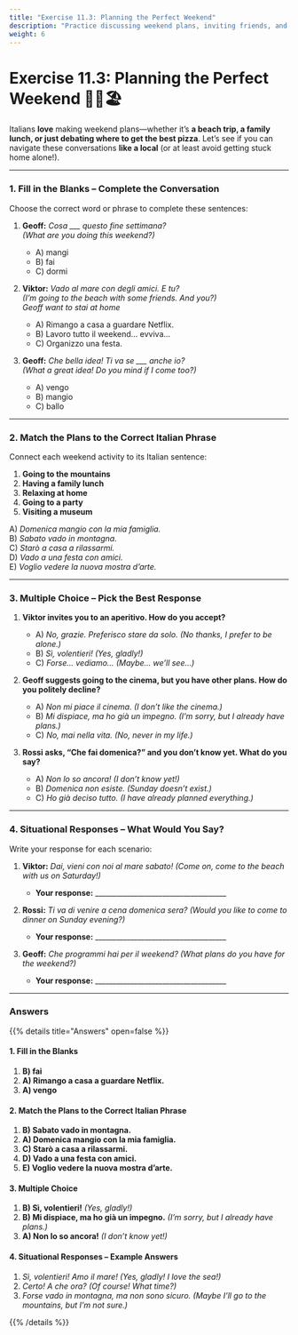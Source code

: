 ```yaml
---
title: "Exercise 11.3: Planning the Perfect Weekend"
description: "Practice discussing weekend plans, inviting friends, and responding like a true Italian!"
weight: 6
---
```


# Exercise 11.3: Planning the Perfect Weekend 🎉🍕🏖️  

Italians **love** making weekend plans—whether it’s **a beach trip, a family lunch, or just debating where to get the best pizza**. Let’s see if you can navigate these conversations **like a local** (or at least avoid getting stuck home alone!).

---

### 1. Fill in the Blanks – Complete the Conversation  

Choose the correct word or phrase to complete these sentences:

1. **Geoff:** *Cosa ___ questo fine settimana?*  
   *(What are you doing this weekend?)*  
   - A) mangi  
   - B) fai  
   - C) dormi  

2. **Viktor:** *Vado al mare con degli amici. E tu?*  
   *(I’m going to the beach with some friends. And you?)*  
   *Geoff want to stai at home*
   - A) Rimango a casa a guardare Netflix.  
   - B) Lavoro tutto il weekend… evviva…  
   - C) Organizzo una festa.  

3. **Geoff:** *Che bella idea! Ti va se ___ anche io?*  
   *(What a great idea! Do you mind if I come too?)*  
   - A) vengo  
   - B) mangio  
   - C) ballo  

---

### 2. Match the Plans to the Correct Italian Phrase  

Connect each weekend activity to its Italian sentence:

1. **Going to the mountains**  
2. **Having a family lunch**  
3. **Relaxing at home**  
4. **Going to a party**  
5. **Visiting a museum**  

A) *Domenica mangio con la mia famiglia.*  
B) *Sabato vado in montagna.*  
C) *Starò a casa a rilassarmi.*  
D) *Vado a una festa con amici.*  
E) *Voglio vedere la nuova mostra d’arte.*  

---

### 3. Multiple Choice – Pick the Best Response  

1. **Viktor invites you to an aperitivo. How do you accept?**  
   - A) *No, grazie. Preferisco stare da solo.* *(No thanks, I prefer to be alone.)*  
   - B) *Sì, volentieri!* *(Yes, gladly!)*  
   - C) *Forse… vediamo…* *(Maybe… we’ll see…)*  

2. **Geoff suggests going to the cinema, but you have other plans. How do you politely decline?**  
   - A) *Non mi piace il cinema.* *(I don’t like the cinema.)*  
   - B) *Mi dispiace, ma ho già un impegno.* *(I’m sorry, but I already have plans.)*  
   - C) *No, mai nella vita.* *(No, never in my life.)*  

3. **Rossi asks, “Che fai domenica?” and you don’t know yet. What do you say?**  
   - A) *Non lo so ancora!* *(I don’t know yet!)*  
   - B) *Domenica non esiste.* *(Sunday doesn’t exist.)*  
   - C) *Ho già deciso tutto.* *(I have already planned everything.)*  

---

### 4. Situational Responses – What Would You Say?  

Write your response for each scenario:  

1. **Viktor:** *Dai, vieni con noi al mare sabato!* *(Come on, come to the beach with us on Saturday!)*  
   - **Your response:** _____________________________________  

2. **Rossi:** *Ti va di venire a cena domenica sera?* *(Would you like to come to dinner on Sunday evening?)*  
   - **Your response:** _____________________________________  

3. **Geoff:** *Che programmi hai per il weekend?* *(What plans do you have for the weekend?)*  
   - **Your response:** _____________________________________  

---

### Answers  

{{% details title="Answers" open=false %}}  

#### 1. Fill in the Blanks  
1. **B) fai**  
2. **A) Rimango a casa a guardare Netflix.**  
3. **A) vengo**  

#### 2. Match the Plans to the Correct Italian Phrase  
1. **B) Sabato vado in montagna.**  
2. **A) Domenica mangio con la mia famiglia.**  
3. **C) Starò a casa a rilassarmi.**  
4. **D) Vado a una festa con amici.**  
5. **E) Voglio vedere la nuova mostra d’arte.**  

#### 3. Multiple Choice  
1. **B) Sì, volentieri!** *(Yes, gladly!)*  
2. **B) Mi dispiace, ma ho già un impegno.** *(I’m sorry, but I already have plans.)*  
3. **A) Non lo so ancora!** *(I don’t know yet!)*  

#### 4. Situational Responses – Example Answers  
1. *Sì, volentieri! Amo il mare!* *(Yes, gladly! I love the sea!)*  
2. *Certo! A che ora?* *(Of course! What time?)*  
3. *Forse vado in montagna, ma non sono sicuro.* *(Maybe I’ll go to the mountains, but I’m not sure.)*  

{{% /details %}}  
